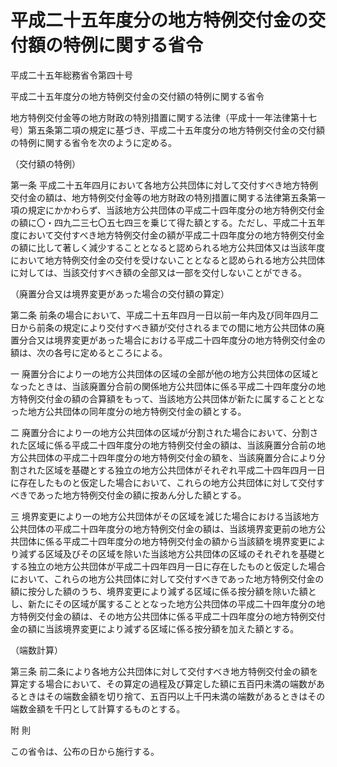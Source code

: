 # 平成二十五年度分の地方特例交付金の交付額の特例に関する省令

平成二十五年総務省令第四十号

平成二十五年度分の地方特例交付金の交付額の特例に関する省令

地方特例交付金等の地方財政の特別措置に関する法律（平成十一年法律第十七号）第五条第二項の規定に基づき、平成二十五年度分の地方特例交付金の交付額の特例に関する省令を次のように定める。

（交付額の特例）

第一条 平成二十五年四月において各地方公共団体に対して交付すべき地方特例交付金の額は、地方特例交付金等の地方財政の特別措置に関する法律第五条第一項の規定にかかわらず、当該地方公共団体の平成二十四年度分の地方特例交付金の額に〇・四九二三七〇五七四三を乗じて得た額とする。ただし、平成二十五年度において交付すべき地方特例交付金の額が平成二十四年度分の地方特例交付金の額に比して著しく減少することとなると認められる地方公共団体又は当該年度において地方特例交付金の交付を受けないこととなると認められる地方公共団体に対しては、当該交付すべき額の全部又は一部を交付しないことができる。

（廃置分合又は境界変更があった場合の交付額の算定）

第二条 前条の場合において、平成二十五年四月一日以前一年内及び同年四月二日から前条の規定により交付すべき額が交付されるまでの間に地方公共団体の廃置分合又は境界変更があった場合における平成二十四年度分の地方特例交付金の額は、次の各号に定めるところによる。

一 廃置分合により一の地方公共団体の区域の全部が他の地方公共団体の区域となったときは、当該廃置分合前の関係地方公共団体に係る平成二十四年度分の地方特例交付金の額の合算額をもって、当該地方公共団体が新たに属することとなった地方公共団体の同年度分の地方特例交付金の額とする。

二 廃置分合により一の地方公共団体の区域が分割された場合において、分割された区域に係る平成二十四年度分の地方特例交付金の額は、当該廃置分合前の地方公共団体の平成二十四年度分の地方特例交付金の額を、当該廃置分合により分割された区域を基礎とする独立の地方公共団体がそれぞれ平成二十四年四月一日に存在したものと仮定した場合において、これらの地方公共団体に対して交付すべきであった地方特例交付金の額に按あん分した額とする。

三 境界変更により一の地方公共団体がその区域を減じた場合における当該地方公共団体の平成二十四年度分の地方特例交付金の額は、当該境界変更前の地方公共団体に係る平成二十四年度分の地方特例交付金の額から当該額を境界変更により減ずる区域及びその区域を除いた当該地方公共団体の区域のそれぞれを基礎とする独立の地方公共団体が平成二十四年四月一日に存在したものと仮定した場合において、これらの地方公共団体に対して交付すべきであった地方特例交付金の額に按分した額のうち、境界変更により減ずる区域に係る按分額を除いた額とし、新たにその区域が属することとなった地方公共団体の平成二十四年度分の地方特例交付金の額は、その地方公共団体に係る平成二十四年度分の地方特例交付金の額に当該境界変更により減ずる区域に係る按分額を加えた額とする。

（端数計算）

第三条 前二条により各地方公共団体に対して交付すべき地方特例交付金の額を算定する場合において、その算定の過程及び算定した額に五百円未満の端数があるときはその端数金額を切り捨て、五百円以上千円未満の端数があるときはその端数金額を千円として計算するものとする。

附 則

この省令は、公布の日から施行する。
